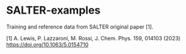 # SALTER-examples
Training and reference data from SALTER original paper [1].





[1] A. Lewis, P. Lazzaroni, M. Rossi, J. Chem. Phys. 159, 014103 (2023) https://doi.org/10.1063/5.0154710

